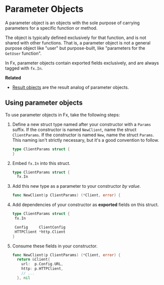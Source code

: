 # Parameter Objects

A parameter object is an objects with the sole purpose of carrying parameters
for a specific function or method.

The object is typically defined exclusively for that function,
and is not shared with other functions.
That is, a parameter object is not a general purpose object like "user"
but purpose-built, like "parameters for the `GetUser` function".

In Fx, parameter objects contain exported fields exclusively,
and are always tagged with `fx.In`.

**Related**

- [Result objects](result-objects.md) are the result analog of
  parameter objects.

## Using parameter objects

To use parameter objects in Fx, take the following steps:

1. Define a new struct type named after your constructor
   with a `Params` suffix.
   If the constructor is named `NewClient`, name the struct `ClientParams`.
   If the constructor is named `New`, name the struct `Params`.
   This naming isn't strictly necessary, but it's a good convention to follow.

   ```go mdox-exec='region ex/parameter-objects/define.go empty'
   type ClientParams struct {
   }
   ```

2. Embed `fx.In` into this struct.

   ```go mdox-exec='region ex/parameter-objects/define.go fxin'
   type ClientParams struct {
     fx.In
   ```

3. Add this new type as a parameter to your constructor *by value*.

   ```go mdox-exec='region ex/parameter-objects/define.go takeparam'
   func NewClient(p ClientParams) (*Client, error) {
   ```

4. Add dependencies of your constructor as **exported** fields on this struct.

   ```go mdox-exec='region ex/parameter-objects/define.go fields'
   type ClientParams struct {
   	fx.In

   	Config     ClientConfig
   	HTTPClient *http.Client
   }
   ```

5. Consume these fields in your constructor.

   ```go mdox-exec='region ex/parameter-objects/define.go consume'
   func NewClient(p ClientParams) (*Client, error) {
     return &Client{
       url:  p.Config.URL,
       http: p.HTTPClient,
       // ...
     }, nil
   ```

<!--
TODO: cover various tags supported on a parameter object.
TODO: cover adding new parameters
-->
